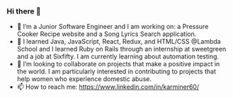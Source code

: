 ### Hi there 👋

- 🔭 I’m a Junior Software Engineer and I am working on: a Pressure Cooker Recipe website and a Song Lyrics Search application.
- 🌱 I learned Java, JavaScript, React, Redux, and HTML/CSS @Lambda School and I learned Ruby on Rails through an internship at sweetgreen and a job at Sixfifty. I am currently learning about automation testing.
- 👯 I’m looking to collaborate on projects that make a positive impact in the world. I am particularly interested in contributing to projects that help women who experience domestic abuse.
- 📫 How to reach me: https://www.linkedin.com/in/karminer60/ 

